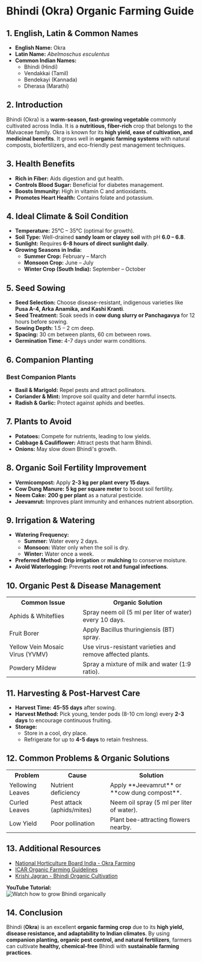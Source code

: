# Bhindi (Okra) Organic Farming Guide

## 1. English, Latin & Common Names
- **English Name:** Okra  
- **Latin Name:** *Abelmoschus esculentus*  
- **Common Indian Names:**  
  - Bhindi (Hindi)  
  - Vendakkai (Tamil)  
  - Bendekayi (Kannada)  
  - Dherasa (Marathi)  

## 2. Introduction
Bhindi (Okra) is a **warm-season, fast-growing vegetable** commonly cultivated across India. It is a **nutritious, fiber-rich** crop that belongs to the Malvaceae family. Okra is known for its **high yield, ease of cultivation, and medicinal benefits**. It grows well in **organic farming systems** with natural composts, biofertilizers, and eco-friendly pest management techniques.

## 3. Health Benefits
- **Rich in Fiber:** Aids digestion and gut health.  
- **Controls Blood Sugar:** Beneficial for diabetes management.  
- **Boosts Immunity:** High in vitamin C and antioxidants.  
- **Promotes Heart Health:** Contains folate and potassium.  

## 4. Ideal Climate & Soil Condition
- **Temperature:** 25°C – 35°C (optimal for growth).  
- **Soil Type:** Well-drained **sandy loam or clayey soil** with pH **6.0 – 6.8**.  
- **Sunlight:** Requires **6-8 hours of direct sunlight daily**.  
- **Growing Seasons in India:**  
  - **Summer Crop:** February – March  
  - **Monsoon Crop:** June – July  
  - **Winter Crop (South India):** September – October  

## 5. Seed Sowing
- **Seed Selection:** Choose disease-resistant, indigenous varieties like **Pusa A-4, Arka Anamika, and Kashi Kranti**.  
- **Seed Treatment:** Soak seeds in **cow dung slurry or Panchagavya** for 12 hours before sowing.  
- **Sowing Depth:** 1.5 – 2 cm deep.  
- **Spacing:** 30 cm between plants, 60 cm between rows.  
- **Germination Time:** 4-7 days under warm conditions.  

## 6. Companion Planting
### Best Companion Plants
- **Basil & Marigold:** Repel pests and attract pollinators.  
- **Coriander & Mint:** Improve soil quality and deter harmful insects.  
- **Radish & Garlic:** Protect against aphids and beetles.  

## 7. Plants to Avoid
- **Potatoes:** Compete for nutrients, leading to low yields.  
- **Cabbage & Cauliflower:** Attract pests that harm Bhindi.  
- **Onions:** May slow down Bhindi's growth.  

## 8. Organic Soil Fertility Improvement
- **Vermicompost:** Apply **2-3 kg per plant every 15 days**.  
- **Cow Dung Manure:** **5 kg per square meter** to boost soil fertility.  
- **Neem Cake:** **200 g per plant** as a natural pesticide.  
- **Jeevamrut:** Improves plant immunity and enhances nutrient absorption.  

## 9. Irrigation & Watering
- **Watering Frequency:**  
  - **Summer:** Water every 2 days.  
  - **Monsoon:** Water only when the soil is dry.  
  - **Winter:** Water once a week.  
- **Preferred Method:** **Drip irrigation** or **mulching** to conserve moisture.  
- **Avoid Waterlogging:** Prevents **root rot and fungal infections**.  

## 10. Organic Pest & Disease Management

<table>  
<tr>  
<th>Common Issue</th>  
<th>Organic Solution</th>  
</tr>  
<tr>  
<td>Aphids & Whiteflies</td>  
<td>Spray neem oil (5 ml per liter of water) every 10 days.</td>  
</tr>  
<tr>  
<td>Fruit Borer</td>  
<td>Apply Bacillus thuringiensis (BT) spray.</td>  
</tr>  
<tr>  
<td>Yellow Vein Mosaic Virus (YVMV)</td>  
<td>Use virus-resistant varieties and remove affected plants.</td>  
</tr>  
<tr>  
<td>Powdery Mildew</td>  
<td>Spray a mixture of milk and water (1:9 ratio).</td>  
</tr>  
</table>  

## 11. Harvesting & Post-Harvest Care
- **Harvest Time:** **45-55 days** after sowing.  
- **Harvest Method:** Pick young, tender pods (8-10 cm long) every **2-3 days** to encourage continuous fruiting.  
- **Storage:**  
  - Store in a cool, dry place.  
  - Refrigerate for up to **4-5 days** to retain freshness.  

## 12. Common Problems & Organic Solutions

<table>  
<tr>  
<th>Problem</th>  
<th>Cause</th>  
<th>Solution</th>  
</tr>  
<tr>  
<td>Yellowing Leaves</td>  
<td>Nutrient deficiency</td>  
<td>Apply **Jeevamrut** or **cow dung compost**.</td>  
</tr>  
<tr>  
<td>Curled Leaves</td>  
<td>Pest attack (aphids/mites)</td>  
<td>Neem oil spray (5 ml per liter of water).</td>  
</tr>  
<tr>  
<td>Low Yield</td>  
<td>Poor pollination</td>  
<td>Plant bee-attracting flowers nearby.</td>  
</tr>  
</table>  

## 13. Additional Resources
- [National Horticulture Board India - Okra Farming](http://nhb.gov.in)  
- [ICAR Organic Farming Guidelines](https://icar.org.in)  
- [Krishi Jagran - Bhindi Organic Cultivation](https://www.krishijagran.com)  

**YouTube Tutorial:**  
![Watch how to grow Bhindi organically](https://www.youtube.com/watch?v=xyz123)  

## 14. Conclusion
Bhindi (**Okra**) is an excellent **organic farming crop** due to its **high yield, disease resistance, and adaptability to Indian climates**. By using **companion planting, organic pest control, and natural fertilizers**, farmers can cultivate **healthy, chemical-free** Bhindi with **sustainable farming practices**.

